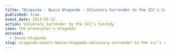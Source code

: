 ```yaml
---
title: "Ntaganda - Bosco Ntaganda - Voluntary Surrender to the ICC's Custody"
published: true
event_date: 2013-03-22
action: Voluntary Surrender to the ICC's Custody
case: the-prosecutor-v-ntaganda
accused:
  - bosco-ntaganda
slug: ntaganda-events-bosco-ntaganda-voluntary-surrender to the icc's custody
---
```

